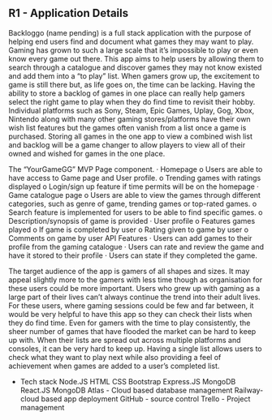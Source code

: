 ## R1 - Application Details
Backloggo (name pending) is a full stack application with the purpose of helping end users find and document what games they may want to play. Gaming has grown to such a large scale that it’s impossible to play or even know every game out there. This app aims to help users by allowing them to search through a catalogue and discover games they may not know existed and add them into a “to play” list. When gamers grow up, the excitement to game is still there but, as life goes on, the time can be lacking. Having the ability to store a backlog of games in one place can really help gamers select the right game to play when they do find time to revisit their hobby.
Individual platforms such as Sony, Steam, Epic Games, Uplay, Gog, Xbox, Nintendo along with many other gaming stores/platforms have their own wish list features but the games often vanish from a list once a game is purchased. Storing all games in the one app to view a combined wish list and backlog will be a game changer to allow players to view all of their owned and wished for games in the one place.

The “YourGameGG” MVP Page component.
·         Homepage
o   Users are able to have access to Game page and User profile.
o   Trending games with ratings displayed
o   Login/sign up feature if time permits will be on the homepage
·         Game catalogue page
o   Users are able to view the games through different categories, such as genre of game, trending games or top-rated games.
o   Search feature is implemented for users to be able to find specific games.
o   Description/synopsis of game is provided
·         User profile
o   Features games played
o   If game is completed by user
o   Rating given to game by user
o   Comments on game by user
API Features
·        	Users can add games to their profile from the gaming catalogue
·         Users can rate and review the game and have it stored to their profile
·         Users can state if they completed the game.



The target audience of the app is gamers of all shapes and sizes. It may appeal slightly more to the gamers with less time though as organisation for these users could be more important. Users who grew up with gaming as a large part of their lives can’t always continue the trend into their adult lives. For these users, where gaming sessions could be few and far between, it would be very helpful to have this app so they can check their lists when they do find time.
Even for gamers with the time to play consistently, the sheer number of games that have flooded the market can be hard to keep up with. When their lists are spread out across multiple platforms and consoles, it can be very hard to keep up. Having a single list allows users to check what they want to play next while also providing a feel of achievement when games are added to a user’s completed list.

- Tech stack
Node.JS
HTML
CSS
Bootstrap
Express.JS
MongoDB
React.JS
MongoDB Atlas - Cloud based database management
Railway- cloud based app deployment
GitHub - source control
Trello - Project management
